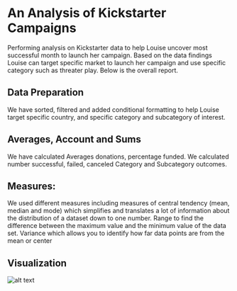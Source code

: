 # An Analysis of Kickstarter Campaigns
Performing analysis on Kickstarter data to help Louise uncover most successful month to launch her campaign. Based on the data findings Louise can target specific market to launch her campaign and use specific category such as threater play. Below is the overall report.

## Data Preparation
We have sorted, filtered and added conditional formatting to help Louise target specific country, and specific category and subcategory of interest. 

## Averages, Account and Sums
We have calculated Averages donations, percentage funded. We calculated number successful, failed, canceled Category and Subcategory outcomes. 

## Measures:
We used different measures including measures of central tendency (mean, median and mode) which simplifies and translates a lot of information about the distribution of a dataset down to one number. Range to find the difference between the maximum value and the minimum value of the data set. Variance which allows you to identify how far data points are from the mean or center

## Visualization

![alt text](https://github.com/bariir/kickstarter-analysis/tree/main/image/distributions-with-boxplot.png?raw=true)
